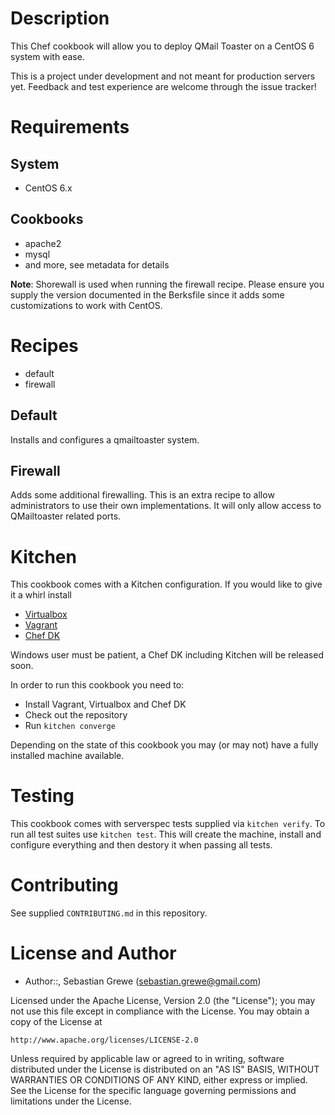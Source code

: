 # Description

This Chef cookbook will allow you to deploy QMail Toaster on a CentOS 6
system with ease.

This is a project under development and not meant for production servers
yet. Feedback and test experience are welcome through the issue tracker!

# Requirements

## System

* CentOS 6.x

## Cookbooks

* apache2
* mysql
* and more, see metadata for details

**Note**: Shorewall is used when running the firewall recipe. Please ensure
you supply the version documented in the Berksfile since it adds some
customizations to work with CentOS.

# Recipes

* default
* firewall

## Default

Installs and configures a qmailtoaster system.

## Firewall

Adds some additional firewalling. This is an extra recipe to allow
administrators to use their own implementations. It will only allow
access to QMailtoaster related ports.

# Kitchen

This cookbook comes with a Kitchen configuration. If you would like to
give it a whirl install

* [Virtualbox](https://www.virtualbox.org/wiki/Downloads)
* [Vagrant](http://www.vagrantup.com/downloads.html)
* [Chef DK](http://www.getchef.com/downloads/chef-dk/)

Windows user must be patient, a Chef DK including Kitchen will be
released soon.

In order to run this cookbook you need to:

* Install Vagrant, Virtualbox and Chef DK
* Check out the repository
* Run `kitchen converge`

Depending on the state of this cookbook you may (or may not) have a
fully installed machine available.

# Testing

This cookbook comes with serverspec tests supplied via `kitchen verify`.
To run all test suites use `kitchen test`. This will create the machine,
install and configure everything and then destory it when passing all
tests.

# Contributing

See supplied `CONTRIBUTING.md` in this repository.

# License and Author

* Author::, Sebastian Grewe (sebastian.grewe@gmail.com)

Licensed under the Apache License, Version 2.0 (the "License");
you may not use this file except in compliance with the License.
You may obtain a copy of the License at

    http://www.apache.org/licenses/LICENSE-2.0

Unless required by applicable law or agreed to in writing, software
distributed under the License is distributed on an "AS IS" BASIS,
WITHOUT WARRANTIES OR CONDITIONS OF ANY KIND, either express or implied.
See the License for the specific language governing permissions and
limitations under the License.
